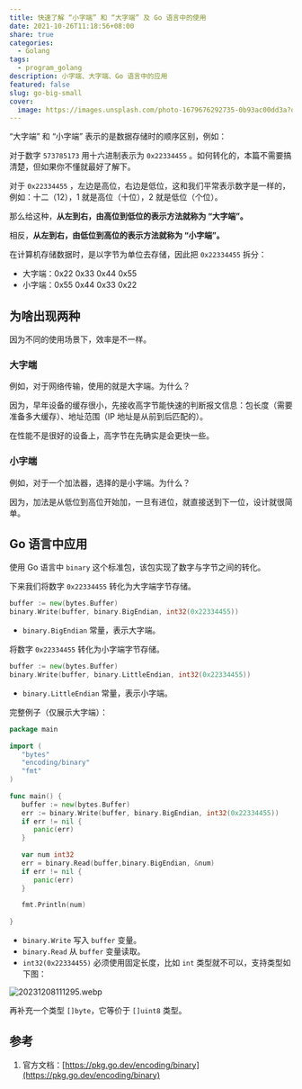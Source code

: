 ```yaml
---  
title: 快速了解 “小字端” 和 “大字端” 及 Go 语言中的使用  
date: 2021-10-26T11:18:56+08:00  
share: true  
categories:  
  - Golang  
tags:  
  - program_golang  
description: 小字端、大字端、Go 语言中的应用  
featured: false  
slug: go-big-small  
cover:  
  image: https://images.unsplash.com/photo-1679676292735-0b93ac00dd3a?q=80&w=1000&auto=format&fit=crop&ixlib=rb-4.0.3&ixid=M3wxMjA3fDB8MHxwaG90by1wYWdlfHx8fGVufDB8fHx8fA%3D%3D  
---  
```

  
  
“大字端” 和 “小字端” 表示的是数据存储时的顺序区别，例如：  
  
对于数字 `573785173` 用十六进制表示为 `0x22334455` 。如何转化的，本篇不需要搞清楚，但如果你不懂就最好了解下。  
  
对于 `0x22334455` ，左边是高位，右边是低位，这和我们平常表示数字是一样的，例如：十二（12），1 就是高位（十位），2 就是低位（个位）。  
  
那么给这种，**从左到右，由高位到低位的表示方法就称为 “大字端”。**  
  
相反，**从左到右，由低位到高位的表示方法就称为 “小字端”。**  
  
在计算机存储数据时，是以字节为单位去存储，因此把 `0x22334455` 拆分：  
  
- 大字端：0x22 0x33 0x44 0x55  
- 小字端：0x55 0x44 0x33 0x22  
  
## 为啥出现两种  
  
因为不同的使用场景下，效率是不一样。  
  
### 大字端  
  
例如，对于网络传输，使用的就是大字端。为什么？  
  
因为，早年设备的缓存很小，先接收高字节能快速的判断报文信息：包长度（需要准备多大缓存）、地址范围（IP 地址是从前到后匹配的）。  
  
在性能不是很好的设备上，高字节在先确实是会更快一些。  
  
### 小字端  
  
例如，对于一个加法器，选择的是小字端。为什么？  
  
因为，加法是从低位到高位开始加，一旦有进位，就直接送到下一位，设计就很简单。  
  
## Go 语言中应用  
  
使用 Go 语言中 `binary` 这个标准包，该包实现了数字与字节之间的转化。  
  
下来我们将数字 `0x22334455` 转化为大字端字节存储。  
  
```go  
buffer := new(bytes.Buffer)  
binary.Write(buffer, binary.BigEndian, int32(0x22334455))  
```  
  
- `binary.BigEndian` 常量，表示大字端。  
  
将数字 `0x22334455` 转化为小字端字节存储。  
  
```go  
buffer := new(bytes.Buffer)  
binary.Write(buffer, binary.LittleEndian, int32(0x22334455))  
```  
  
- `binary.LittleEndian` 常量，表示小字端。  
  
完整例子（仅展示大字端）：  
  
```go  
package main  
  
import (  
   "bytes"  
   "encoding/binary"  
   "fmt"  
)  
  
func main() {  
   buffer := new(bytes.Buffer)  
   err := binary.Write(buffer, binary.BigEndian, int32(0x22334455))  
   if err != nil {  
      panic(err)  
   }  
  
   var num int32  
   err = binary.Read(buffer,binary.BigEndian, &num)  
   if err != nil {  
      panic(err)  
   }  
  
   fmt.Println(num)  
  
}  
```  
  
- `binary.Write` 写入 `buffer` 变量。  
- `binary.Read` 从 `buffer` 变量读取。  
- `int32(0x22334455)` 必须使用固定长度，比如 `int` 类型就不可以，支持类型如下图：  
  
![20231208111295.webp](/images/20231208111295.webp)  
  
再补充一个类型 `[]byte`，它等价于 `[]uint8` 类型。   
  
## 参考  
  
1. 官方文档：[https://pkg.go.dev/encoding/binary](https://pkg.go.dev/encoding/binary)